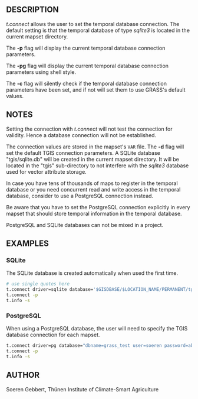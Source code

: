 ## DESCRIPTION

*t.connect* allows the user to set the temporal database connection. The
default setting is that the temporal database of type *sqlite3* is
located in the current mapset directory.

The **-p** flag will display the current temporal database connection
parameters.

The **-pg** flag will display the current temporal database connection
parameters using shell style.

The **-c** flag will silently check if the temporal database connection
parameters have been set, and if not will set them to use GRASS's
default values.

## NOTES

Setting the connection with *t.connect* will not test the connection for
validity. Hence a database connection will not be established.

The connection values are stored in the mapset's `VAR` file. The **-d**
flag will set the default TGIS connection parameters. A SQLite database
"tgis/sqlite.db" will be created in the current mapset directory. It
will be located in the "tgis" sub-directory to not interfere with the
*sqlite3* database used for vector attribute storage.

In case you have tens of thousands of maps to register in the temporal
database or you need concurrent read and write access in the temporal
database, consider to use a PostgreSQL connection instead.

Be aware that you have to set the PostgreSQL connection explicitly in
every mapset that should store temporal information in the temporal
database.

PostgreSQL and SQLite databases can not be mixed in a project.

## EXAMPLES

### SQLite

The SQLite database is created automatically when used the first time.

```bash
# use single quotes here
t.connect driver=sqlite database='$GISDBASE/$LOCATION_NAME/PERMANENT/tgis/sqlite.db'
t.connect -p
t.info -s
```

### PostgreSQL

When using a PostgreSQL database, the user will need to specify the TGIS
database connection for each mapset.

```bash
t.connect driver=pg database="dbname=grass_test user=soeren password=abcdefgh"
t.connect -p
t.info -s
```

## AUTHOR

Soeren Gebbert, Thünen Institute of Climate-Smart Agriculture
